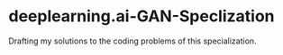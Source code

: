 # deeplearning.ai-GAN-Speclization

Drafting my solutions to the coding problems of this specialization.
